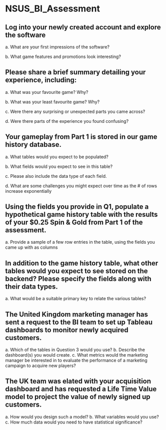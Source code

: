 # NSUS_BI_Assessment

## Log into your newly created account and explore the software
a. What are your first impressions of the software?

b. What game features and promotions look interesting?

## Please share a brief summary detailing your experience, including:
a. What was your favourite game? Why?

b. What was your least favourite game? Why?

c. Were there any surprising or unexpected parts you came across?

d. Were there parts of the experience you found confusing?

## Your gameplay from Part 1 is stored in our game history database.
a. What tables would you expect to be populated?

b. What fields would you expect to see in this table?

c. Please also include the data type of each field.

d. What are some challenges you might expect over time as the # of rows increase
exponentially

## Using the fields you provide in Q1, populate a hypothetical game history table with the results of your $0.25 Spin & Gold from Part 1 of the assessment.
a. Provide a sample of a few row entries in the table, using the fields you came up
with as columns

## In addition to the game history table, what other tables would you expect to see stored on the backend? Please specify the fields along with their data types.
a. What would be a suitable primary key to relate the various tables?

## The United Kingdom marketing manager has sent a request to the BI team to set up Tableau dashboards to monitor newly acquired customers.
a. Which of the tables in Question 3 would you use?
b. Describe the dashboard(s) you would create.
c. What metrics would the marketing manager be interested in to evaluate the
performance of a marketing campaign to acquire new players?

## The UK team was elated with your acquisition dashboard and has requested a Life Time Value model to project the value of newly signed up customers.
a. How would you design such a model?
b. What variables would you use?
c. How much data would you need to have statistical significance?